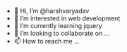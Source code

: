 - 👋 Hi, I’m @harshvaryadav
- 👀 I’m interested in web development
- 🌱 I’m currently learning jquery
- 💞️ I’m looking to collaborate on ...
- 📫 How to reach me ...

<!---
harshvaryadav/harshvaryadav is a ✨ special ✨ repository because its `README.md` (this file) appears on your GitHub profile.
You can click the Preview link to take a look at your changes.
--->
